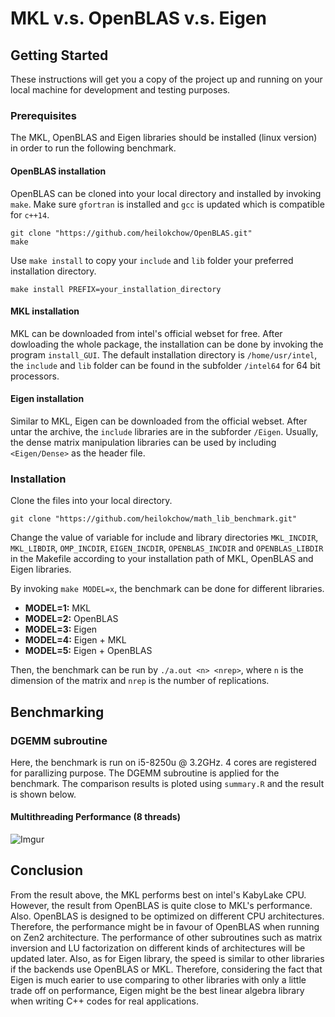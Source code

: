 # MKL v.s. OpenBLAS v.s. Eigen

## Getting Started

These instructions will get you a copy of the project up and running on your local machine for development and testing purposes. 

### Prerequisites

The MKL, OpenBLAS and Eigen libraries should be installed (linux version) in order to run the following benchmark. 

#### OpenBLAS installation

OpenBLAS can be cloned into your local directory and installed by invoking `make`. Make sure `gfortran` is installed and `gcc` is updated which is compatible for `c++14`.
```
git clone "https://github.com/heilokchow/OpenBLAS.git"
make
```
Use `make install` to copy your `include` and `lib` folder your preferred installation directory.
```
make install PREFIX=your_installation_directory
```

#### MKL installation

MKL can be downloaded from intel's official webset for free. After dowloading the whole package, the installation can be done by invoking the program `install_GUI`. The default installation directory is `/home/usr/intel`, the `include` and `lib` folder can be found in the subfolder `/intel64` for 64 bit processors.

#### Eigen installation

Similar to MKL, Eigen can be downloaded from the official webset. After untar the archive, the `include` libraries are in the subforder `/Eigen`. Usually, the dense matrix manipulation libraries can be used by including `<Eigen/Dense>` as the header file.

### Installation

Clone the files into your local directory.
```
git clone "https://github.com/heilokchow/math_lib_benchmark.git"
```
Change the value of variable for include and library directories `MKL_INCDIR`, `MKL_LIBDIR`, `OMP_INCDIR`, `EIGEN_INCDIR`, `OPENBLAS_INCDIR` and `OPENBLAS_LIBDIR` in the Makefile according to your installation path of MKL, OpenBLAS and Eigen libraries.

By invoking `make MODEL=x`, the benchmark can be done for different libraries.

 * **MODEL=1:** MKL
 * **MODEL=2:** OpenBLAS
 * **MODEL=3:** Eigen
 * **MODEL=4:** Eigen + MKL
 * **MODEL=5:** Eigen + OpenBLAS

Then, the benchmark can be run by `./a.out <n> <nrep>`, where `n` is the dimension of the matrix and `nrep` is the number of replications. 

## Benchmarking

### DGEMM subroutine

Here, the benchmark is run on i5-8250u @ 3.2GHz. 4 cores are registered for parallizing purpose. The DGEMM subroutine is applied for the benchmark. The comparison results is ploted using `summary.R` and the result is shown below. 

#### Multithreading Performance (8 threads)

![Imgur](https://i.imgur.com/C1GSGMg.jpg)

## Conclusion
From the result above, the MKL performs best on intel's KabyLake CPU. However, the result from OpenBLAS is quite close to MKL's performance. Also. OpenBLAS is designed to be optimized on different CPU architectures. Therefore, the performance might be in favour of OpenBLAS when running on Zen2 architecture. The performance of other subroutines such as matrix inversion and LU factorization on different kinds of architectures will be updated later. Also, as for Eigen library, the speed is similar to other libraries if the backends use OpenBLAS or MKL. Therefore, considering the fact that Eigen is much earier to use comparing to other libraries with only a little trade off on performance, Eigen might be the best linear algebra library when writing C++ codes for real applications.
